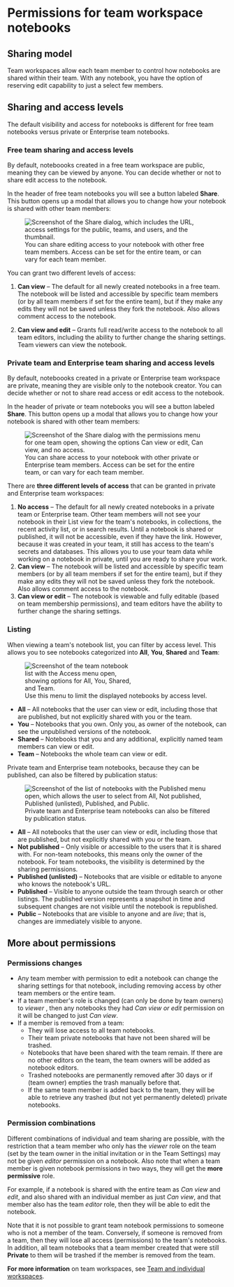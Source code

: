 # Permissions for team workspace notebooks

## Sharing model

Team workspaces allow each team member to control how notebooks are shared within their team. With any notebook, you have the option of reserving edit capability to just a select few members. 


## Sharing and access levels

The default visibility and access for notebooks is different for free team notebooks versus private or Enterprise team notebooks.

### Free team sharing and access levels

By default, noteboooks created in a free team workspace are public, meaning they can be viewed by anyone. You can decide whether or not to share edit access to the notebook.

In the header of free team notebooks you will see a button labeled **Share**. This button opens up a modal that allows you to change how your notebook is shared with other team members:

<figure>
  <img
    class="screenshot" style="max-width:450px;"
    src="/accounts-workspaces/permissions/shareNotebookFreeTeam.png"
    alt="Screenshot of the Share dialog, which includes the URL, access settings for the public, teams, and users, and the thumbnail."
  />
  <figcaption>You can share editing access to your notebook with other free team members. Access can be set for the entire team, or can vary for each team member.</figcaption>
</figure>

You can grant two different levels of access:

1. **Can view** – The default for all newly created notebooks in a free team. The notebook will be listed and accessible by specific team members (or by all team members if set for the entire team), but if they make any edits they will not be saved unless they fork the notebook. Also allows comment access to the notebook. 

2. **Can view and edit** – Grants full read/write access to the notebook to all team editors, including the ability to further change the sharing settings. Team viewers can view the notebook. 

### Private team and Enterprise team sharing and access levels

By default, noteboooks created in a private or Enterprise team workspace are private, meaning they are visible only to the notebook creator. You can decide whether or not to share read access or edit access to the notebook.

In the header of private or  team notebooks you will see a button labeled **Share**. This button opens up a modal that allows you to change how your notebook is shared with other team members:

<figure>
  <img
    class="screenshot" style="max-width:450px;"
    src="/accounts-workspaces/permissions/sharePrivateTeamEdited.png"
    alt="Screenshot of the Share dialog with the permissions menu for one team open, showing the options Can view or edit, Can view, and no access."
  />
  <figcaption>You can share access to your notebook with other private or Enterprise team members. Access can be set for the entire team, or can vary for each team member.</figcaption>
</figure>

There are **three different levels of access** that can be granted in private and Enterprise team workspaces:

1. **No access** – The default for all newly created notebooks in a private team or Enterprise team. Other team members will not see your notebook in their List view for the team's notebooks, in collections, the recent activity list, or in search results. Until a notebook is shared or published, it will not be accessible, even if they have the link. However, because it was created in your team, it still has access to the team's secrets and databases. This allows you to use your team data while working on a notebook in private, until you are ready to share your work.
2. **Can view** – The notebook will be listed and accessible by specific team members (or by all team members if set for the entire team), but if they make any edits they will not be saved unless they fork the notebook. Also allows comment access to the notebook. 
3. **Can view or edit** – The notebook is viewable and fully editable (based on team membership permissions), and team editors have the ability to further change the sharing settings.

### Listing

When viewing a team's notebook list, you can filter by access level. This allows you to see notebooks categorized into **All**, **You**, **Shared** and **Team**:

<figure>
  <img
    class="screenshot" style="max-width:250px;"
    src="/accounts-workspaces/permissions/notebookAccessList@1.png"
    alt="Screenshot of the team notebook list with the Access menu open, showing options for All, You, Shared, and Team."
  />
  <figcaption>Use this menu to limit the displayed notebooks by access level. </figcaption>
</figure>

- **All** – All notebooks that the user can view or edit, including those that are published, but not explicitly shared with you or the team.
- **You** – Notebooks that you own. Only you, as owner of the notebook, can see the unpublished versions of the notebook.
- **Shared** – Notebooks that you and any additional, explicitly named team members can view or edit.
- **Team** – Notebooks the whole team can view or edit.

Private team and Enterprise team notebooks, because they can be published, can also be filtered by publication status:

<figure>
  <img
    class="screenshot" style="max-width:425px;"
    src="/accounts-workspaces/permissions/notebookAccessListPrivate.png"
    alt="Screenshot of the list of notebooks with the Published menu open, which allows the user to select from All, Not published, Published (unlisted), Published, and Public."
  />
  <figcaption>Private team and Enterprise team notebooks can also be filtered by publication status. </figcaption>
</figure>

- **All** – All notebooks that the user can view or edit, including those that are published, but not explicitly shared with you or the team.
- **Not published** – Only visible or accessible to the users that it is shared with. For non-team notebooks, this means only the owner of the notebook. For team notebooks, the visibility is determined by the sharing permissions.
- **Published (unlisted)** – Notebooks that are visible or editable to anyone who knows the notebook's URL.
- **Published** – Visible to anyone outside the team through search or other listings. The published version represents a snapshot in time and subsequent changes are not visible until the notebook is republished.
- **Public** – Notebooks that are visible to anyone and are *live*; that is, changes are immediately visible to anyone.

## More about permissions

### Permissions changes

* Any team member with permission to edit a notebook can change the sharing settings for that notebook, including removing access by other team members or the entire team. 
* If a team member's role is changed (can only be done by team owners) to _viewer_ , then any notebooks they had _Can view or edit_ permission on it will be changed to just _Can view_. 
* If a member is removed from a team:
  * They will lose access to all team notebooks.
  * Their team private notebooks that have not been shared will be trashed.
  * Notebooks that have been shared with the team remain. If there are no other editors on the team, the team owners will be added as notebook editors.
  * Trashed notebooks are permanently removed after 30 days or if (team owner) empties the trash manually before that.
  * If the same team member is added back to the team, they will be able to retrieve any trashed (but not yet permanently deleted) private notebooks.


### Permission combinations

Different combinations of individual and team sharing are possible, with the restriction that a team member who only has the _viewer_ role on the team (set by the team owner in the initial invitation or in the Team Settings) may not be given _editor_ permission on a notebook. Also note that when a team member is given notebook permissions in two ways, they will get the **more permissive** role. 

For example, if a notebook is shared with the entire team as _Can view_ and _edit_, and also shared with an individual member as just _Can view_, and that member also has the team _editor_ role, then they will be able to edit the notebook. 

Note that it is not possible to grant team notebook permissions to someone who is not a member of the team. Conversely, if someone is removed from a team, then they will lose all access (permissions) to the team's notebooks. In addition, all team notebooks that a team member created that were still **Private** to them will be trashed if the member is removed from the team. 


 
**For more information** on team workspaces, see [Team and individual workspaces](https://observablehq.com/@observablehq/team-and-individual-workspaces?collection=@observablehq/workspaces).
